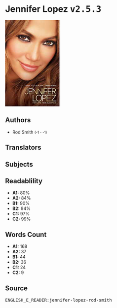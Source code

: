 # Jennifer Lopez <kbd>v2.5.3</kbd>

![](./cover.medium.jpg "")

## Authors


 - Rod Smith <small>(-1 - -1)</small>

## Translators



## Subjects



## Readablility


 - **A1:** 80%
 - **A2:** 84%
 - **B1:** 90%
 - **B2:** 94%
 - **C1:** 97%
 - **C2:** 99%

## Words Count


 - **A1:** 168
 - **A2:** 37
 - **B1:** 44
 - **B2:** 36
 - **C1:** 24
 - **C2:** 9

## Source


<kbd>ENGLISH_E_READER:jennifer-lopez-rod-smith</kbd>
